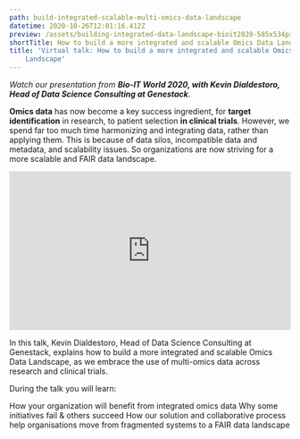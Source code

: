```yaml
---
path: build-integrated-scalable-multi-omics-data-landscape
datetime: 2020-10-26T12:01:16.412Z
preview: /assets/building-integrated-data-landscape-bioit2020-585x534px-dark.jpeg
shortTitle: How to build a more integrated and scalable Omics Data Landscape
title: 'Virtual talk: How to build a more integrated and scalable Omics Data
    Landscape'
---
```


_Watch our presentation from **Bio-IT World 2020, with Kevin Dialdestoro, Head of Data Science Consulting at Genestack**._

**Omics data** has now become a key success ingredient, for **target identification** in research, to patient selection **in clinical trials**. However, we spend far too much time harmonizing and integrating data, rather than applying them. This is because of data silos, incompatible data and metadata, and scalability issues. So organizations are now striving for a more scalable and FAIR data landscape.

<div style="position: relative; padding-bottom: 56.25%; height: 0;">
<iframe width="640" height="360" src="https://www.youtube.com/embed/e5_DrPyiOR4" frameborder="0" allow="accelerometer; autoplay; clipboard-write; encrypted-media; gyroscope; picture-in-picture" allowfullscreen style="position: absolute; top: 0; left: 0; width: 100%; height: 100%;"></iframe>
</div>

In this talk, Kevin Dialdestoro, Head of Data Science Consulting at Genestack, explains how to build a more integrated and scalable Omics Data Landscape, as we embrace the use of multi-omics data across research and clinical trials.

During the talk you will learn:

How your organization will benefit from integrated omics data
Why some initiatives fail & others succeed
How our solution and collaborative process help organisations move from fragmented systems to a FAIR data landscape
